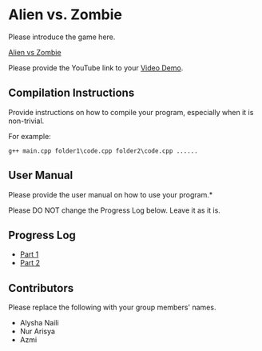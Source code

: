 # Alien vs. Zombie

Please introduce the game here.

[Alien vs Zombie](https://user-images.githubusercontent.com/124139309/216045389-16dd8a9c-efc3-46e6-86e3-2ef2ec123a24.png)

Please provide the YouTube link to your [Video Demo](https://youtu.be/Gr0u03h5NTc).

## Compilation Instructions

Provide instructions on how to compile your program, especially when it is non-trivial.

For example:

```
g++ main.cpp folder1\code.cpp folder2\code.cpp ......
```

## User Manual

Please provide the user manual on how to use your program.*

Please DO NOT change the Progress Log below. Leave it as it is.

## Progress Log

- [Part 1](PART1.md)
- [Part 2](PART2.md)

## Contributors

Please replace the following with your group members' names. 

- Alysha Naili
- Nur Arisya
- Azmi


